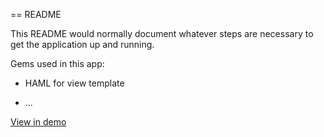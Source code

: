 == README

This README would normally document whatever steps are necessary to get the
application up and running.

Gems used in this app:

* HAML for view template

* ...


[View in demo](www.google.com)
